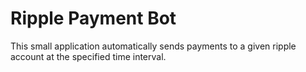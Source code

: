 Ripple Payment Bot
==================

This small application automatically sends payments to a given ripple account at the specified time interval.
